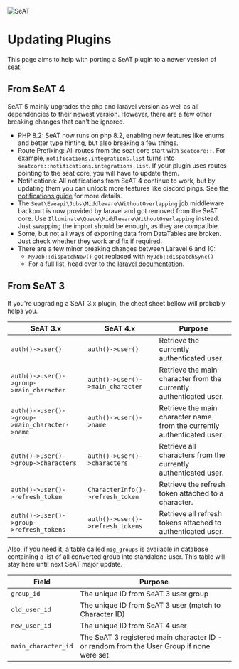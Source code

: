 ![SeAT](https://i.imgur.com/aPPOxSK.png)

# Updating Plugins

This page aims to help with porting a SeAT plugin to a newer version of seat.

## From SeAT 4
SeAT 5 mainly upgrades the php and laravel version as well as all dependencies to their newest version. However, there are a few other breaking changes that can't be ignored.

- PHP 8.2: SeAT now runs on php 8.2, enabling new features like enums and better type hinting, but also breaking a few things.
- Route Prefixing: All routes from the seat core start with `seatcore::`. For example, `notifications.integrations.list` turns into `seatcore::notifications.integrations.list`. If your plugin uses routes pointing to the seat core, you will have to update them.
- Notifications: All notifications from SeAT 4 continue to work, but by updating them you can unlock more features like discord pings. See the [notifications guide](notifications_implementation.md) for more details.
- The `Seat\Eveapi\Jobs\Middleware\WithoutOverlapping` job middleware backport is now provided by laravel and got removed from the SeAT core. Use `Illuminate\Queue\Middleware\WithoutOverlapping` instead. Just swapping the import should be enough, as they are compatible.
- Some, but not all ways of exporting data from DataTables are broken. Just check whether they work and fix if required.
- There are a few minor breaking changes between Laravel 6 and 10:
  - `MyJob::dispatchNow()` got replaced with `MyJob::dispatchSync()`
  - For a full list, head over to the [laravel documentation](https://laravel.com/docs/10.x/upgrade).

## From SeAT 3

If you're upgrading a SeAT 3.x plugin, the cheat sheet bellow will probably helps you.

| SeAT 3.x                                      | SeAT 4.x                         | Purpose                                                                 |
|-----------------------------------------------|----------------------------------|-------------------------------------------------------------------------|
| `auth()->user()`                              | `auth()->user()`                 | Retrieve the currently authenticated user.                              |
| `auth()->user()->group->main_character`       | `auth()->user()->main_character` | Retrieve the main character from the currently authenticated user.      |
| `auth()->user()->group->main_character->name` | `auth()->user()->name`           | Retrieve the main character name from the currently authenticated user. |
| `auth()->user()->group->characters`           | `auth()->user()->characters`     | Retrieve all characters from the currently authenticated user.          |
| `auth()->user()->refresh_token`               | `CharacterInfo()->refresh_token` | Retrieve the refresh token attached to a character.                     |
| `auth()->user()->group->refresh_tokens`       | `auth()->user()->refresh_tokens` | Retrieve all refresh tokens attached to authenticated user.             |

Also, if you need it, a table called `mig_groups` is available in database containing a list of all converted group into standalone user.
This table will stay here until next SeAT major update.

| Field               | Purpose                                                                                  |
|---------------------|------------------------------------------------------------------------------------------|
| `group_id`          | The unique ID from SeAT 3 user group                                                     |
| `old_user_id`       | The unique ID from SeAT 3 user (match to Character ID)                                   |
| `new_user_id`       | The unique ID from SeAT 4 user                                                           |
| `main_character_id` | The SeAT 3 registered main character ID - or random from the User Group if none were set |
